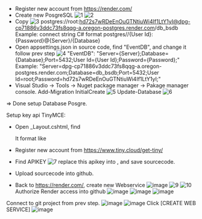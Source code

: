 
+ Register new account from https://render.com/
+ Create new PosgreSQL
![1](https://github.com/jinzne/EventSchedulePro/assets/122944917/6633c4b2-c1df-4a8c-bcd0-0c06b1b486ab)
![2](https://github.com/jinzne/EventSchedulePro/assets/122944917/d2f7e1b5-83a8-4521-a076-a337fa505667)
+ Copy
![3](https://github.com/jinzne/EventSchedulePro/assets/122944917/0c7435b7-8878-475d-b95f-e97aecca5c1c)
postgres://root:hd72s7wRDeEnOuGTNtiuWi4If1LtY1yI@dpg-cp71886v3ddc73fs8qqg-a.oregon-postgres.render.com/db_bsdb
Example:  connect string C# format postgres//{User Id}:{Password}@{Server}/{Database}
+ Open appsettings.json in source code, find "EventDB", and change it follow prev step
![4](https://github.com/jinzne/EventSchedulePro/assets/122944917/61a8667e-4ec6-4334-aca4-6f2e75af97ec)
 "EventDB": "Server={Server};Database={Database};Port=5432;User Id={User Id};Password={Password};"
Example: "Server=dpg-cp71886v3ddc73fs8qqg-a.oregon-postgres.render.com;Database=db_bsdb;Port=5432;User Id=root;Password=hd72s7wRDeEnOuGTNtiuWi4If1LtY1yI;"
+ Visual Studio -> Tools -> Nuget package manager -> Pakage manager console.
  Add-Migration InitialCreate
![5](https://github.com/jinzne/EventSchedulePro/assets/122944917/071af689-ca51-473f-885c-08ee948ce7ac)
  Update-Database
![6](https://github.com/jinzne/EventSchedulePro/assets/122944917/b8f86c55-4051-4c03-9fd1-3786201f9d3e)

=> Done setup Database Posgre.

Setup key api TinyMCE:
+ Open _Layout.cshtml, find
  <script src="https://cdn.tiny.cloud/1/hq5vs4y7vejecx3frt0fsoxiqw9gparwxycvye5luungp5br/tinymce/7/tinymce.min.js" referrerpolicy="origin"></script>
  It format like <script src="https://cdn.tiny.cloud/1/{apikey}/tinymce/7/tinymce.min.js" referrerpolicy="origin"></script>
+ Register new account from https://www.tiny.cloud/get-tiny/
+ Find APIKEY
![7](https://github.com/jinzne/EventSchedulePro/assets/122944917/8a685897-3fcd-4d0c-9db4-db7576a4a25a)
replace this apikey into <script src="https://cdn.tiny.cloud/1/{apikey}/tinymce/7/tinymce.min.js" referrerpolicy="origin"></script>, and save sourcecode.

+ Upload sourcecode into github.
+ Back to https://render.com/, create new Webservice
![image](https://github.com/jinzne/EventSchedulePro/assets/122944917/bececcac-65f4-4cdd-afb7-5ed88e000073)
![9](https://github.com/jinzne/EventSchedulePro/assets/122944917/19eca6a5-0825-49e0-8fe7-403c0504c5c8)
![10](https://github.com/jinzne/EventSchedulePro/assets/122944917/ff7ff062-f61a-4484-ac28-6a28ab0ead38)
Authorize Render access into github
![image](https://github.com/jinzne/EventSchedulePro/assets/122944917/1890c627-e402-40dd-ae8c-95d4b38b2ae3)
![image](https://github.com/jinzne/EventSchedulePro/assets/122944917/e560379a-9c9b-4956-8244-f2ffa215079e)
![image](https://github.com/jinzne/EventSchedulePro/assets/122944917/c61d5e22-c871-498c-a88b-35da0246ed3f)

Connect to git project from prev step.
![image](https://github.com/jinzne/EventSchedulePro/assets/122944917/5121965f-be43-4e48-81c4-a602029ff470)
![image](https://github.com/jinzne/EventSchedulePro/assets/122944917/64b789a9-bebe-45e8-93bb-c59f5a5d62ac)
Click [CREATE WEB SERVICE]
![image](https://github.com/jinzne/EventSchedulePro/assets/122944917/d8f59c02-2b3d-4ce1-8812-3022a680ce92)



